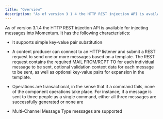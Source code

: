 ```yaml
---
title: "Overview"
description: "As of version 3 1 4 the HTTP REST injection API is available for injecting messages into Momentum It has the following characteristics It supports simple key value pair substitution A content producer can connect to an HTTP listener and submit a REST request to send one or more messages..."
---
```


As of version 3.1.4 the HTTP REST injection API is available for injecting messages into Momentum. It has the following characteristics:

*   It supports simple key-value pair substitution

*   A content producer can connect to an HTTP listener and submit a REST request to send one or more messages based on a template. The REST request contains the required MAIL FROM/RCPT TO for each individual message to be sent, optional validation context data for each message to be sent, as well as optional key-value pairs for expansion in the template.

*   Operations are transactional, in the sense that if a command fails, none of the component operations take place. For instance, if a message is sent to three people as a single command, either all three messages are successfully generated or none are

*   Multi-Channel Message Type messages are supported